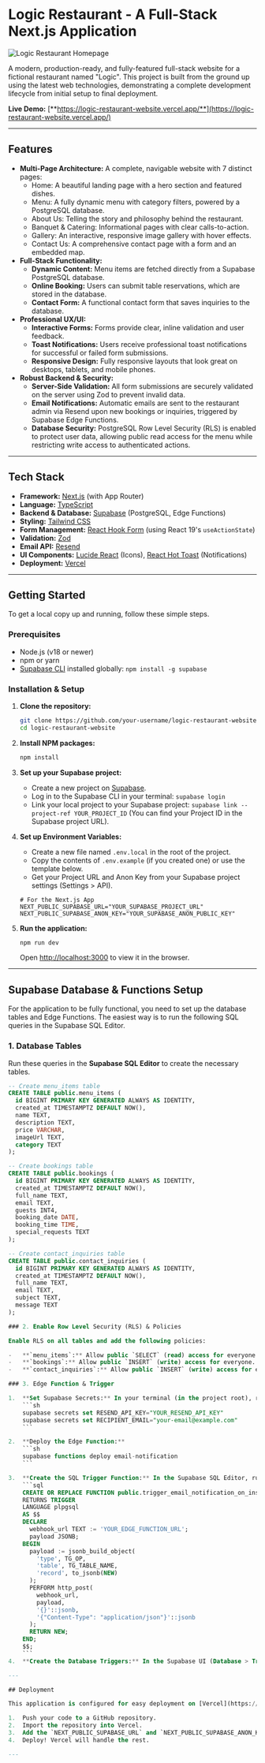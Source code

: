 # Logic Restaurant - A Full-Stack Next.js Application

![Logic Restaurant Homepage](https://imgur.com/a/nk0Pwp8) <!-- It is highly recommended to take a screenshot of your finished homepage, upload it to a site like imgur.com, and paste the URL here. -->

A modern, production-ready, and fully-featured full-stack website for a fictional restaurant named "Logic". This project is built from the ground up using the latest web technologies, demonstrating a complete development lifecycle from initial setup to final deployment.

**Live Demo:** [**https://logic-restaurant-website.vercel.app/**](https://logic-restaurant-website.vercel.app/) <!-- Replace this with your actual Vercel deployment URL! -->

---

## Features

-   **Multi-Page Architecture:** A complete, navigable website with 7 distinct pages:
    -   Home: A beautiful landing page with a hero section and featured dishes.
    -   Menu: A fully dynamic menu with category filters, powered by a PostgreSQL database.
    -   About Us: Telling the story and philosophy behind the restaurant.
    -   Banquet & Catering: Informational pages with clear calls-to-action.
    -   Gallery: An interactive, responsive image gallery with hover effects.
    -   Contact Us: A comprehensive contact page with a form and an embedded map.
-   **Full-Stack Functionality:**
    -   **Dynamic Content:** Menu items are fetched directly from a Supabase PostgreSQL database.
    -   **Online Booking:** Users can submit table reservations, which are stored in the database.
    -   **Contact Form:** A functional contact form that saves inquiries to the database.
-   **Professional UX/UI:**
    -   **Interactive Forms:** Forms provide clear, inline validation and user feedback.
    -   **Toast Notifications:** Users receive professional toast notifications for successful or failed form submissions.
    -   **Responsive Design:** Fully responsive layouts that look great on desktops, tablets, and mobile phones.
-   **Robust Backend & Security:**
    -   **Server-Side Validation:** All form submissions are securely validated on the server using Zod to prevent invalid data.
    -   **Email Notifications:** Automatic emails are sent to the restaurant admin via Resend upon new bookings or inquiries, triggered by Supabase Edge Functions.
    -   **Database Security:** PostgreSQL Row Level Security (RLS) is enabled to protect user data, allowing public read access for the menu while restricting write access to authenticated actions.

---

## Tech Stack

-   **Framework:** [Next.js](https://nextjs.org/) (with App Router)
-   **Language:** [TypeScript](https://www.typescriptlang.org/)
-   **Backend & Database:** [Supabase](https://supabase.com/) (PostgreSQL, Edge Functions)
-   **Styling:** [Tailwind CSS](https://tailwindcss.com/)
-   **Form Management:** [React Hook Form](https://react-hook-form.com/) (using React 19's `useActionState`)
-   **Validation:** [Zod](https://zod.dev/)
-   **Email API:** [Resend](https://resend.com/)
-   **UI Components:** [Lucide React](https://lucide.dev/) (Icons), [React Hot Toast](https://react-hot-toast.com/) (Notifications)
-   **Deployment:** [Vercel](https://vercel.com/)

---

## Getting Started

To get a local copy up and running, follow these simple steps.

### Prerequisites

-   Node.js (v18 or newer)
-   npm or yarn
-   [Supabase CLI](https://supabase.com/docs/guides/cli) installed globally: `npm install -g supabase`

### Installation & Setup

1.  **Clone the repository:**
    ```sh
    git clone https://github.com/your-username/logic-restaurant-website.git
    cd logic-restaurant-website
    ```

2.  **Install NPM packages:**
    ```sh
    npm install
    ```

3.  **Set up your Supabase project:**
    -   Create a new project on [Supabase](https://supabase.com).
    -   Log in to the Supabase CLI in your terminal: `supabase login`
    -   Link your local project to your Supabase project: `supabase link --project-ref YOUR_PROJECT_ID` (You can find your Project ID in the Supabase project URL).

4.  **Set up Environment Variables:**
    -   Create a new file named `.env.local` in the root of the project.
    -   Copy the contents of `.env.example` (if you created one) or use the template below.
    -   Get your Project URL and Anon Key from your Supabase project settings (Settings > API).
    ```env
    # For the Next.js App
    NEXT_PUBLIC_SUPABASE_URL="YOUR_SUPABASE_PROJECT_URL"
    NEXT_PUBLIC_SUPABASE_ANON_KEY="YOUR_SUPABASE_ANON_PUBLIC_KEY"
    ```

5.  **Run the application:**
    ```sh
    npm run dev
    ```
    Open [http://localhost:3000](http://localhost:3000) to view it in the browser.

---

## Supabase Database & Functions Setup

For the application to be fully functional, you need to set up the database tables and Edge Functions. The easiest way is to run the following SQL queries in the Supabase SQL Editor.

### 1. Database Tables

Run these queries in the **Supabase SQL Editor** to create the necessary tables.

```sql
-- Create menu_items table
CREATE TABLE public.menu_items (
  id BIGINT PRIMARY KEY GENERATED ALWAYS AS IDENTITY,
  created_at TIMESTAMPTZ DEFAULT NOW(),
  name TEXT,
  description TEXT,
  price VARCHAR,
  imageUrl TEXT,
  category TEXT
);

-- Create bookings table
CREATE TABLE public.bookings (
  id BIGINT PRIMARY KEY GENERATED ALWAYS AS IDENTITY,
  created_at TIMESTAMPTZ DEFAULT NOW(),
  full_name TEXT,
  email TEXT,
  guests INT4,
  booking_date DATE,
  booking_time TIME,
  special_requests TEXT
);

-- Create contact_inquiries table
CREATE TABLE public.contact_inquiries (
  id BIGINT PRIMARY KEY GENERATED ALWAYS AS IDENTITY,
  created_at TIMESTAMPTZ DEFAULT NOW(),
  full_name TEXT,
  email TEXT,
  subject TEXT,
  message TEXT
);

### 2. Enable Row Level Security (RLS) & Policies

Enable RLS on all tables and add the following policies:

-   **`menu_items`:** Allow public `SELECT` (read) access for everyone.
-   **`bookings`:** Allow public `INSERT` (write) access for everyone.
-   **`contact_inquiries`:** Allow public `INSERT` (write) access for everyone.

### 3. Edge Function & Trigger

1.  **Set Supabase Secrets:** In your terminal (in the project root), run these commands to securely store your API keys.
    ```sh
    supabase secrets set RESEND_API_KEY="YOUR_RESEND_API_KEY"
    supabase secrets set RECIPIENT_EMAIL="your-email@example.com"
    ```

2.  **Deploy the Edge Function:**
    ```sh
    supabase functions deploy email-notification
    ```

3.  **Create the SQL Trigger Function:** In the Supabase SQL Editor, run this query. **Remember to replace the placeholder with your actual Edge Function URL.**
    ```sql
    CREATE OR REPLACE FUNCTION public.trigger_email_notification_on_insert()
    RETURNS TRIGGER
    LANGUAGE plpgsql
    AS $$
    DECLARE
      webhook_url TEXT := 'YOUR_EDGE_FUNCTION_URL';
      payload JSONB;
    BEGIN
      payload := jsonb_build_object(
        'type', TG_OP,
        'table', TG_TABLE_NAME,
        'record', to_jsonb(NEW)
      );
      PERFORM http_post(
        webhook_url,
        payload,
        '{}'::jsonb,
        '{"Content-Type": "application/json"}'::jsonb
      );
      RETURN NEW;
    END;
    $$;
    ```
4.  **Create the Database Triggers:** In the Supabase UI (Database > Triggers), create a new trigger for the `bookings` table and another for the `contact_inquiries` table that both fire on `INSERT` and call the `trigger_email_notification_on_insert` function.

---

## Deployment

This application is configured for easy deployment on [Vercel](https://vercel.com/).

1.  Push your code to a GitHub repository.
2.  Import the repository into Vercel.
3.  Add the `NEXT_PUBLIC_SUPABASE_URL` and `NEXT_PUBLIC_SUPABASE_ANON_KEY` environment variables in the Vercel project settings.
4.  Deploy! Vercel will handle the rest.

---